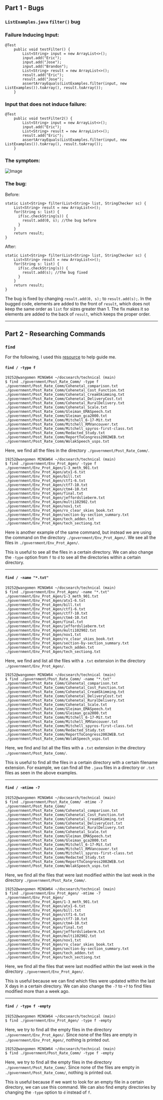 ## Part 1 - Bugs

### `ListExamples.java` `filter()` bug

### Failure Inducing Input:
```
@Test 
	public void testFilter() {
        List<String> input = new ArrayList<>();
        input.add("Eric");
        input.add("Jose");
        input.add("Brandon");
        List<String> result = new ArrayList<>();
        result.add("Eric");
        result.add("Jose");
        assertArrayEquals(ListExamples.filter(input, new ListExamples()).toArray(), result.toArray());
	}
```

### Input that does not induce failure:
```
@Test
    public void testFilter2() {
        List<String> input = new ArrayList<>();
        input.add("Eric");
        List<String> result = new ArrayList<>();
        result.add("Eric");
        assertArrayEquals(ListExamples.filter(input, new ListExamples()).toArray(), result.toArray());
    }
```

### The symptom:
![Image](symptom.png)

### The bug:

Before:
```
static List<String> filter(List<String> list, StringChecker sc) {
    List<String> result = new ArrayList<>();
    for(String s: list) {
      if(sc.checkString(s)) {
        result.add(0, s); //the bug before
      }
    }
    return result;
}
```

After:
```
static List<String> filter(List<String> list, StringChecker sc) {
    List<String> result = new ArrayList<>();
    for(String s: list) {
      if(sc.checkString(s)) {
        result.add(s); //the bug fixed
      }
    }
    return result;
}
```
The bug is fixed by changing `result.add(0, s);` to `result.add(s);`. In the bugged code, elements are added to the front of `result`, which does not keep the same order as `list` for sizes greater than 1. The fix makes it so elements are added to the back of `result`, which keeps the proper order.


---


## Part 2 - Researching Commands

### `find`

For the following, I used this [resource](https://www.redhat.com/sysadmin/linux-find-command) to help guide me.

#### `find / -type f`

```
19252@wangomen MINGW64 ~/docsearch/technical (main)
$ find ./government/Post_Rate_Comm/ -type f
./government/Post_Rate_Comm/Cohenetal_comparison.txt
./government/Post_Rate_Comm/Cohenetal_Cost_Function.txt
./government/Post_Rate_Comm/Cohenetal_CreamSkimming.txt
./government/Post_Rate_Comm/Cohenetal_DeliveryCost.txt
./government/Post_Rate_Comm/Cohenetal_RuralDelivery.txt
./government/Post_Rate_Comm/Cohenetal_Scale.txt
./government/Post_Rate_Comm/Gleiman_EMASpeech.txt
./government/Post_Rate_Comm/Gleiman_gca2000.txt
./government/Post_Rate_Comm/Mitchell_6-17-Mit.txt
./government/Post_Rate_Comm/Mitchell_RMVancouver.txt
./government/Post_Rate_Comm/Mitchell_spyros-first-class.txt
./government/Post_Rate_Comm/Redacted_Study.txt
./government/Post_Rate_Comm/ReportToCongress2002WEB.txt
./government/Post_Rate_Comm/WolakSpeech_usps.txt
```
Here, we find all the files in the directory `./government/Post_Rate_Comm/`.

```
19252@wangomen MINGW64 ~/docsearch/technical (main)
$ find ./government/Env_Prot_Agen/ -type f
./government/Env_Prot_Agen/1-3_meth_901.txt
./government/Env_Prot_Agen/atx1-6.txt
./government/Env_Prot_Agen/bill.txt
./government/Env_Prot_Agen/ctf1-6.txt
./government/Env_Prot_Agen/ctf7-10.txt
./government/Env_Prot_Agen/ctm4-10.txt
./government/Env_Prot_Agen/final.txt
./government/Env_Prot_Agen/jeffordslieberm.txt
./government/Env_Prot_Agen/multi102902.txt
./government/Env_Prot_Agen/nov1.txt
./government/Env_Prot_Agen/ro_clear_skies_book.txt
./government/Env_Prot_Agen/section-by-section_summary.txt
./government/Env_Prot_Agen/tech_adden.txt
./government/Env_Prot_Agen/tech_sectiong.txt
```
Here is another example of the same command, but instead we are using the command on the directory `./government/Env_Prot_Agen/`. We see all the files in `./government/Env_Prot_Agen/`.

This is useful to see all the files in a certain directory. We can also change the `-type` option from `f` to `d` to see all the directories within a certain directory.

---

#### `find / -name "*.txt"`

```
19252@wangomen MINGW64 ~/docsearch/technical (main)
$ find ./government/Env_Prot_Agen/ -name "*.txt"
./government/Env_Prot_Agen/1-3_meth_901.txt
./government/Env_Prot_Agen/atx1-6.txt
./government/Env_Prot_Agen/bill.txt
./government/Env_Prot_Agen/ctf1-6.txt
./government/Env_Prot_Agen/ctf7-10.txt
./government/Env_Prot_Agen/ctm4-10.txt
./government/Env_Prot_Agen/final.txt
./government/Env_Prot_Agen/jeffordslieberm.txt
./government/Env_Prot_Agen/multi102902.txt
./government/Env_Prot_Agen/nov1.txt
./government/Env_Prot_Agen/ro_clear_skies_book.txt
./government/Env_Prot_Agen/section-by-section_summary.txt
./government/Env_Prot_Agen/tech_adden.txt
./government/Env_Prot_Agen/tech_sectiong.txt
```
Here, we find and list all the files with a `.txt` extension in the directory `./government/Env_Prot_Agen/`.

```
19252@wangomen MINGW64 ~/docsearch/technical (main)
$ find ./government/Post_Rate_Comm/ -name "*.txt"
./government/Post_Rate_Comm/Cohenetal_comparison.txt
./government/Post_Rate_Comm/Cohenetal_Cost_Function.txt
./government/Post_Rate_Comm/Cohenetal_CreamSkimming.txt
./government/Post_Rate_Comm/Cohenetal_DeliveryCost.txt
./government/Post_Rate_Comm/Cohenetal_RuralDelivery.txt
./government/Post_Rate_Comm/Cohenetal_Scale.txt
./government/Post_Rate_Comm/Gleiman_EMASpeech.txt
./government/Post_Rate_Comm/Gleiman_gca2000.txt
./government/Post_Rate_Comm/Mitchell_6-17-Mit.txt
./government/Post_Rate_Comm/Mitchell_RMVancouver.txt
./government/Post_Rate_Comm/Mitchell_spyros-first-class.txt
./government/Post_Rate_Comm/Redacted_Study.txt
./government/Post_Rate_Comm/ReportToCongress2002WEB.txt
./government/Post_Rate_Comm/WolakSpeech_usps.txt
```
Here, we find and list all the files with a `.txt` extension in the directory `./government/Post_Rate_Comm/`.

This is useful to find all the files in a certain directory with a certain filename extension. For example, we can find all the `.java` files in a directory or `.txt` files as seen in the above examples.

---

#### `find / -mtime -7`

```
19252@wangomen MINGW64 ~/docsearch/technical (main)
$ find ./government/Post_Rate_Comm/ -mtime -7
./government/Post_Rate_Comm/
./government/Post_Rate_Comm/Cohenetal_comparison.txt
./government/Post_Rate_Comm/Cohenetal_Cost_Function.txt
./government/Post_Rate_Comm/Cohenetal_CreamSkimming.txt
./government/Post_Rate_Comm/Cohenetal_DeliveryCost.txt
./government/Post_Rate_Comm/Cohenetal_RuralDelivery.txt
./government/Post_Rate_Comm/Cohenetal_Scale.txt
./government/Post_Rate_Comm/Gleiman_EMASpeech.txt
./government/Post_Rate_Comm/Gleiman_gca2000.txt
./government/Post_Rate_Comm/Mitchell_6-17-Mit.txt
./government/Post_Rate_Comm/Mitchell_RMVancouver.txt
./government/Post_Rate_Comm/Mitchell_spyros-first-class.txt
./government/Post_Rate_Comm/Redacted_Study.txt
./government/Post_Rate_Comm/ReportToCongress2002WEB.txt
./government/Post_Rate_Comm/WolakSpeech_usps.txt
```
Here, we find all the files that were last modified within the last week in the directory `./government/Post_Rate_Comm/`.

```
19252@wangomen MINGW64 ~/docsearch/technical (main)
$ find ./government/Env_Prot_Agen/ -mtime -7
./government/Env_Prot_Agen/
./government/Env_Prot_Agen/1-3_meth_901.txt
./government/Env_Prot_Agen/atx1-6.txt
./government/Env_Prot_Agen/bill.txt
./government/Env_Prot_Agen/ctf1-6.txt
./government/Env_Prot_Agen/ctf7-10.txt
./government/Env_Prot_Agen/ctm4-10.txt
./government/Env_Prot_Agen/final.txt
./government/Env_Prot_Agen/jeffordslieberm.txt
./government/Env_Prot_Agen/multi102902.txt
./government/Env_Prot_Agen/nov1.txt
./government/Env_Prot_Agen/ro_clear_skies_book.txt
./government/Env_Prot_Agen/section-by-section_summary.txt
./government/Env_Prot_Agen/tech_adden.txt
./government/Env_Prot_Agen/tech_sectiong.txt
```
Here, we find all the files that were last modified within the last week in the directory `./government/Env_Prot_Agen/`.

This is useful because we can find which files were updated within the last X days in a certain directory. We can also change the `-7` to `+7` to find files modified more than a week ago.

---

#### `find / -type f -empty`

```
19252@wangomen MINGW64 ~/docsearch/technical (main)
$ find ./government/Env_Prot_Agen/ -type f -empty
```
Here, we try to find all the empty files in the directory `./government/Env_Prot_Agen/`. Since none of the files are empty in `./government/Env_Prot_Agen/`, nothing is printed out.

```
19252@wangomen MINGW64 ~/docsearch/technical (main)
$ find ./government/Post_Rate_Comm/ -type f -empty
```
Here, we try to find all the empty files in the directory `./government/Post_Rate_Comm/`. Since none of the files are empty in `./government/Post_Rate_Comm/`, nothing is printed out.

This is useful because if we want to look for an empty file in a certain directory, we can use this command. We can also find empty directories by changing the `-type` option to `d` instead of `f`.
